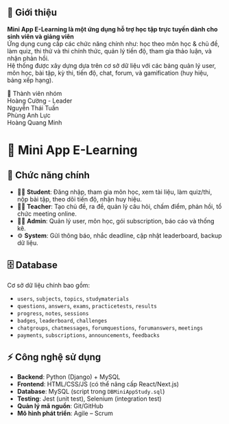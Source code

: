 
## 📝 Giới thiệu
**Mini App E-Learning là một ứng dụng hỗ trợ học tập trực tuyến dành cho sinh viên và giảng viên**  
Ứng dụng cung cấp các chức năng chính như: học theo môn học & chủ đề, làm quiz, thi thử và thi chính thức, quản lý tiến độ, tham gia thảo luận, và nhận phản hồi.  
Hệ thống được xây dựng dựa trên cơ sở dữ liệu  với các bảng quản lý user, môn học, bài tập, kỳ thi, tiến độ, chat, forum, và gamification (huy hiệu, bảng xếp hạng).  

👥 Thành viên nhóm  
Hoàng Cường - Leader   
Nguyễn Thái Tuấn  
Phùng Anh Lực   
Hoàng Quang Minh  

# 📘 Mini App E-Learning

## 🚀 Chức năng chính
- 👩‍🎓 **Student**: Đăng nhập, tham gia môn học, xem tài liệu, làm quiz/thi, nộp bài tập, theo dõi tiến độ, nhận huy hiệu.  
- 👨‍🏫 **Teacher**: Tạo chủ đề, ra đề, quản lý câu hỏi, chấm điểm, phản hồi, tổ chức meeting online.  
- 👨‍💼 **Admin**: Quản lý user, môn học, gói subscription, báo cáo và thống kê.  
- ⚙️ **System**: Gửi thông báo, nhắc deadline, cập nhật leaderboard, backup dữ liệu.  

## 🗄️ Database
Cơ sở dữ liệu chính bao gồm:  
- `users`, `subjects`, `topics`, `studymaterials`  
- `questions`, `answers`, `exams`, `practicetests`, `results`  
- `progress`, `notes`, `sessions`  
- `badges`, `leaderboard`, `challenges`  
- `chatgroups`, `chatmessages`, `forumquestions`, `forumanswers`, `meetings`  
- `payments`, `subscriptions`, `announcements`, `feedbacks`  

## ⚡ Công nghệ sử dụng
- **Backend**: Python (Django) + MySQL  
- **Frontend**: HTML/CSS/JS (có thể nâng cấp React/Next.js)  
- **Database**: MySQL (script trong `DBMiniAppStudy.sql`)  
- **Testing**: Jest (unit test), Selenium (integration test)  
- **Quản lý mã nguồn**: Git/GitHub  
- **Mô hình phát triển**: Agile – Scrum  
